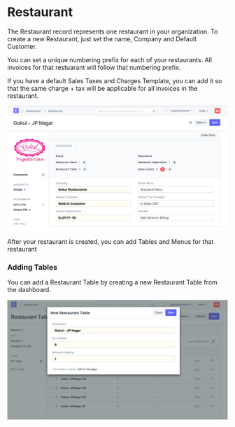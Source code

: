 
# Restaurant



The Restaurant record represents one restaurant in your organization. To create a new Restaurant, just set the name, Company and Default Customer.


You can set a unique numbering prefix for each of your restaurants. All invoices for that restuarant will follow that numbering prefix.


If you have a default Sales Taxes and Charges Template, you can add it so that the same charge + tax will be applicable for all invoices in the restaurant.


![Restaurant](/files/restaurant.png)


After your restaurant is created, you can add Tables and Menus for that restaurant


### Adding Tables


You can add a Restaurant Table by creating a new Restaurant Table from the dashboard.


![Restaurant Table](/files/restaurant-table.png)




